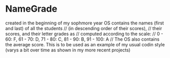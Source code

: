 # NameGrade
created in the beginning of my sophmore year
OS contains the names (first and last) of all the students //        (in descending order of their scores), //        their scores, and their letter grades as //        computed according to the scale: //        0 - 60: F, 61 - 70: D, 71 - 80: C, 81 - 90: B, 91 - 100: A //        The OS also contains the average score.
This is to be used as an example of my usual codin style (varys a bit over time as shown in my more recent projects)
